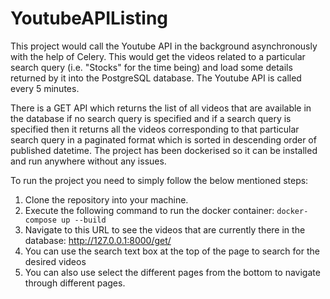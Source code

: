 # YoutubeAPIListing

This project would call the Youtube API in the background asynchronously with the help of Celery. This would get the videos related to a particular search query (i.e. "Stocks" for the time being) and load some details returned by it into the PostgreSQL database. The Youtube API is called every 5 minutes.

There is a GET API which returns the list of all videos that are available in the database if no search query is specified and if a search query is specified then it returns all the videos corresponding to that particular search query in a paginated format which is sorted in descending order of published datetime. The project has been dockerised so it can be installed and run anywhere without any issues.

To run the project you need to simply follow the below mentioned steps:
1. Clone the repository into your machine.
2. Execute the following command to run the docker container:
   ```docker-compose up --build```
3. Navigate to this URL to see the videos that are currently there in the database: http://127.0.0.1:8000/get/
4. You can use the search text box at the top of the page to search for the desired videos
5. You can also use select the different pages from the bottom to navigate through different pages.
